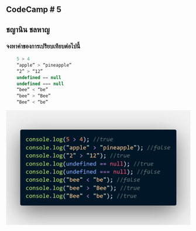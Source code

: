 ## CodeCamp # 5

## ชญานิน ชลหาญ

### จงหาค่าของการเปรียบเทียบต่อไปนี้

```javascript
    5 > 4
    “apple” > “pineapple”
    “2” > “12”
    undefined == null
    undefined === null
    “bee” < “be”
    “bee” > “Bee”
    “Bee” < “be”
```

![code](code.png)
